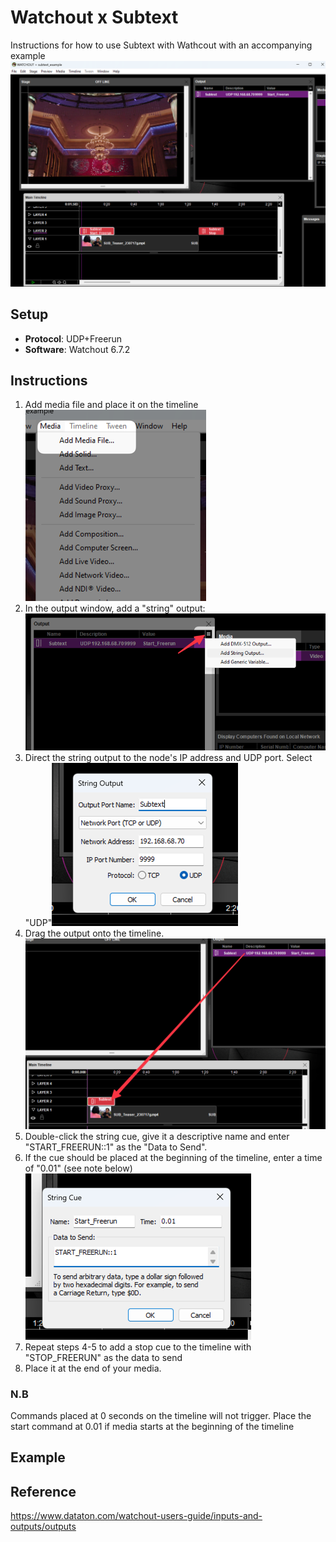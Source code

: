 # Watchout x Subtext
Instructions for how to use Subtext with Wathcout with an accompanying example
![img.png](assets/watchout.png)

## Setup
* **Protocol**: UDP+Freerun
* **Software**: Watchout 6.7.2

## Instructions
1. Add media file and place it on the timeline ![img.png](assets/add_media.png)
2. In the output window, add a "string" output: ![img_1.png](assets/add_output.png)
3. Direct the string output to the node's IP address and UDP port. Select "UDP"![img_2.png](assets/set_output.png)
4. Drag the output onto the timeline. ![img_3.png](assets/create_cue.png)
5. Double-click the string cue, give it a descriptive name and enter "START_FREERUN::1" as the "Data to Send".
6. If the cue should be placed at the beginning of the timeline, enter a time of "0.01" (see note below) ![img_4.png](assets/edit_cue.png)
7. Repeat steps 4-5 to add a stop cue to the timeline with "STOP_FREERUN" as the data to send
8. Place it at the end of your media.

### N.B
Commands placed at 0 seconds on the timeline will not trigger. Place the start command at 0.01 if media starts at 
the beginning of the timeline

## Example

## Reference
https://www.dataton.com/watchout-users-guide/inputs-and-outputs/outputs